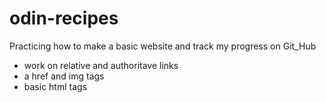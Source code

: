 # odin-recipes

Practicing how to make a basic website and track my progress on Git_Hub
- work on relative and authoritave links
- a href and img tags
- basic html tags
